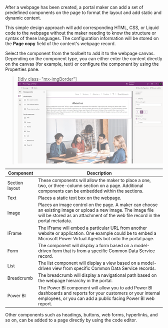 After a webpage has been created, a portal maker can add a set of predefined components on the page to format the layout and add static and dynamic content.

This simple design approach will add corresponding HTML, CSS, or Liquid code to the webpage without the maker needing to know the structure or syntax of these languages. The configuration information will be stored on the **Page copy** field of the content's webpage record.

Select the component from the toolbelt to add it to the webpage canvas. Depending on the component type, you can either enter the content directly on the canvas (for example, text) or configure the component by using the Properties pane.

> [!div class="mx-imgBorder"]
> [![Web Page Components](../media/3-web-page-components-ss.png)](../media/3-web-page-components-ss.png#lightbox)

| Component | Description |
| --------- | ----------- |
| Section layout | These components will allow the maker to place a one, two, or three-column section on a page. Additional components can be embedded within the sections. |
| Text | Places a static text box on the webpage. |
| Image | Places an image control on the page. A maker can choose an existing image or upload a new image. The image file will be stored as an attachment of the web file record in the portal metadata. |
| IFrame | The IFrame will embed a particular URL from another website or application. One example could be to embed a Microsoft Power Virtual Agents bot onto the portal page. |
| Form | The component will display a form based on a model-driven form that is from a specific Common Data Service record. |
| List | The list component will display a view based on a model-driven view from specific Common Data Service records. |
| Breadcrumb | The breadcrumb will display a navigational path based on the webpage hierarchy in the portal. |
| Power BI | The Power BI component will allow you to add Power BI dashboards and reports for your customers or your internal employees, or you can add a public facing Power BI web report. |
Other components such as headings, buttons, web forms, hyperlinks, and so on, can be added to a page directly by using the code editor.
